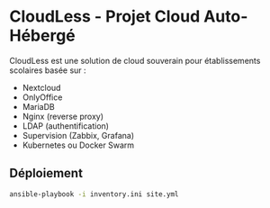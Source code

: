 # CloudLess - Projet Cloud Auto-Hébergé

CloudLess est une solution de cloud souverain pour établissements scolaires basée sur :
- Nextcloud
- OnlyOffice
- MariaDB
- Nginx (reverse proxy)
- LDAP (authentification)
- Supervision (Zabbix, Grafana)
- Kubernetes ou Docker Swarm

## Déploiement

```bash
ansible-playbook -i inventory.ini site.yml
```

